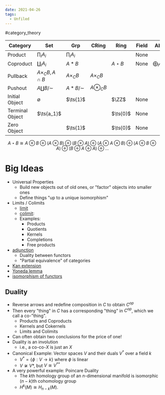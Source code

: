 ```yaml
---
date: 2021-04-26
tags: 
  - Unfiled
---
```


#category_theory


| Category        | Set                     | Grp             | CRing          | Ring        | Field | Ab                | $\Vect_k$         | R-Mod             | $R\dash$cAlg       | Sch         | Top               | $\Top_*$     |
| --------------- | ----------------------- | --------------- | -------------- | ----------- | ----- | ----------------- | ----------------- | ----------------- | ------------------ | ----------- | ----------------- | ------------ |
| Product         | $\prod_i A_i$           | $\prod_i A_i$   |                |             | None  |                   |                   | $\prod_i A_i$     |                    |             | $\prod_i A_i$     |              |
| Coproduct       | $\coprod_i A_i$         | $A\ast B$       |                | $A\star B$  | None  | $\bigoplus_i A_i$ | $\bigoplus_i A_i$ | $\bigoplus_i A_i$ | $\bigotimes_i A_i$ |             | $\coprod A_i$     | $\vee_i A_i$ |
| Pullback        | $A\times_C B, A \cap B$ | $A\times_C B$   | $A\times_C B$  |             |       |                   |                   | $A\times_C B$     |                    |             |                   |              |
| Pushout         | $A \coprod B/\sim$      | $A \ast B/\sim$ | $A\otimes_C B$ |             |       |                   |                   |                   |                    |             | $A \coprod_{f} B$ |              |
| Initial Object  | $\emptyset$             | $\ts{1}$        |                | $\ZZ$       | None  |                   |                   | $\ts{1}$          |                    | $\spec(0)$  | $\emptyset$       |              |
| Terminal Object | $\ts{a_1}$              |                 |                | $\ts{0}$    | None  |                   |                   |                   |                    | $\spec \ZZ$ | $\pt$             |              |
| Zero Object     |                         | $\ts{1}$        |                | $\ts{0}$    | None  |                   |                   |                   |                    |             |                   |              |

$$
A\star B \cong A \oplus B \oplus (A \otimes B) \oplus (B \otimes A) \oplus (A \otimes A \otimes B) \oplus (A \oplus B \oplus A) \oplus (B \oplus A \oplus A) \oplus ...
$$

# Big Ideas

- Universal Properties
  - Build new objects out of old ones, or "factor" objects into smaller ones
  - Define things "up to a unique isomorphism"
- Limits / Colimits
  - [limit](limit)
  - [colimit](colimit.md): 
  - Examples:
    - Products
    - Quotients
    - Kernels
    - Completions
    - Free products
- [adjunction](adjunction.md)
  - Duality between functors
  - "Partial equivalence" of categories
- [Kan extension](Kan%20extension.md)
- [Yoneda lemma](Yoneda%20lemma)
- [isomorphism of functors](isomorphism%20of%20functors)


## Duality

- Reverse arrows and redefine composition in $C$ to obtain $C^{op}$
- Then every "thing" in $C$ has a corresponding "thing" in $C^{op}$, which we call a co-"thing".
  - Products and Coproducts
  - Kernels and Cokernels
  - Limits and Colimits
- Can often obtain two conclusions for the price of one!
- Duality is an involution
  - i.e., a co-co-$X$ is just an $X$
- Canonical Example: Vector spaces $V$ and their duals $V^*$ over a field $k$
  - $V^* = \{\phi: V \rightarrow k\}$ where $\phi$ is linear
  - $V \not\cong V*$, but $V \cong V^{**}$
- A very powerful example: Poincare Duality
  - The $k$th homology group of an $n$-dimensional manifold  is isomorphic $(n-k)$th cohomology group
  - $H^k(M) \cong H_{n-k}(M)$.
